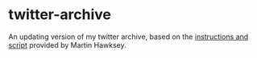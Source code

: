 # twitter-archive

An updating version of my twitter archive, based on the [instructions and script](https://mashe.hawksey.info/2016/08/keeping-your-twitter-archive-fresh-and-freely-hosted-on-github-pages/) provided by Martin Hawksey.
